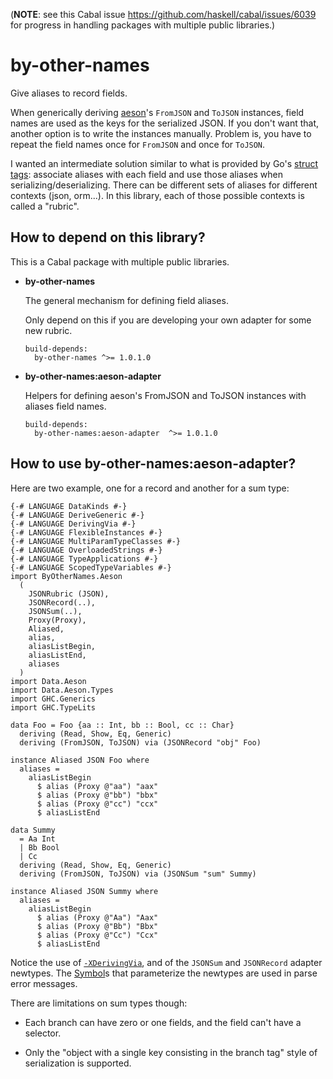 (**NOTE**: see this Cabal issue https://github.com/haskell/cabal/issues/6039
for progress in handling packages with multiple public libraries.)

# by-other-names

Give aliases to record fields.

When generically deriving [aeson](http://hackage.haskell.org/package/aeson)'s
`FromJSON` and `ToJSON` instances, field names are used as the keys for the
serialized JSON. If you don't want that, another option is to write the
instances manually. Problem is, you have to repeat the field names once for
`FromJSON` and once for `ToJSON`.

I wanted an intermediate solution similar to what is provided by Go's [struct
tags](https://www.digitalocean.com/community/tutorials/how-to-use-struct-tags-in-go):
associate aliases with each field and use those aliases when
serializing/deserializing. There can be different sets of aliases for different
contexts (json, orm...). In this library, each of those possible contexts is
called a "rubric".

## How to depend on this library?

This is a Cabal package with multiple public libraries.

- **by-other-names** 

  The general mechanism for defining field aliases. 

  Only depend on this if you are developing your own adapter for some new
  rubric.

  ```
  build-depends:
    by-other-names ^>= 1.0.1.0
  ```

- **by-other-names:aeson-adapter** 

  Helpers for defining aeson's FromJSON and ToJSON instances with aliases field
  names.

  ```
  build-depends:
    by-other-names:aeson-adapter  ^>= 1.0.1.0
  ```

## How to use by-other-names:aeson-adapter?

Here are two example, one for a record and another for a sum type:

    {-# LANGUAGE DataKinds #-}
    {-# LANGUAGE DeriveGeneric #-}
    {-# LANGUAGE DerivingVia #-}
    {-# LANGUAGE FlexibleInstances #-}
    {-# LANGUAGE MultiParamTypeClasses #-}
    {-# LANGUAGE OverloadedStrings #-}
    {-# LANGUAGE TypeApplications #-}
    {-# LANGUAGE ScopedTypeVariables #-}
    import ByOtherNames.Aeson
      ( 
        JSONRubric (JSON),
        JSONRecord(..),
        JSONSum(..),
        Proxy(Proxy),
        Aliased,
        alias,
        aliasListBegin,
        aliasListEnd,
        aliases
      )
    import Data.Aeson
    import Data.Aeson.Types
    import GHC.Generics
    import GHC.TypeLits

    data Foo = Foo {aa :: Int, bb :: Bool, cc :: Char}
      deriving (Read, Show, Eq, Generic)
      deriving (FromJSON, ToJSON) via (JSONRecord "obj" Foo)

    instance Aliased JSON Foo where
      aliases =
        aliasListBegin
          $ alias (Proxy @"aa") "aax"
          $ alias (Proxy @"bb") "bbx"
          $ alias (Proxy @"cc") "ccx"
          $ aliasListEnd

    data Summy
      = Aa Int
      | Bb Bool
      | Cc
      deriving (Read, Show, Eq, Generic)
      deriving (FromJSON, ToJSON) via (JSONSum "sum" Summy)

    instance Aliased JSON Summy where
      aliases =
        aliasListBegin
          $ alias (Proxy @"Aa") "Aax"
          $ alias (Proxy @"Bb") "Bbx"
          $ alias (Proxy @"Cc") "Ccx"
          $ aliasListEnd

Notice the use of
[`-XDerivingVia`](https://downloads.haskell.org/ghc/latest/docs/html/users_guide/glasgow_exts.html?highlight=derivingvia#extension-DerivingVia),
and of the `JSONSum` and `JSONRecord` adapter newtypes. The
[Symbol](http://hackage.haskell.org/package/base-4.14.0.0/docs/GHC-TypeLits.html#t:Symbol)s
that parameterize the newtypes are used in parse error messages.

There are limitations on sum types though:

- Each branch can have zero or one fields, and the field can't have a selector.

- Only the "object with a single key consisting in the branch tag" style of serialization is supported.

